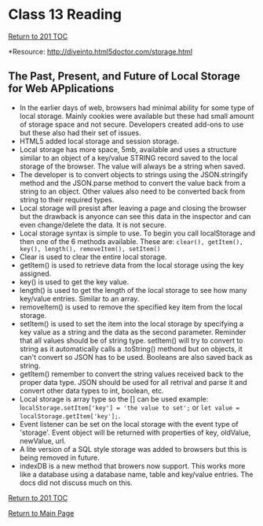 # Class 13 Reading

[Return to 201 TOC](201TOC.md)

*Resource: <http://diveinto.html5doctor.com/storage.html>

## The Past, Present, and Future of Local Storage for Web APplications

- In the earlier days of web, browsers had minimal ability for some type of local storage. Mainly cookies were available but these had small amount of storage space and not secure. Developers created add-ons to use but these also had their set of issues.
- HTML5 added local storage and session storage.
- Local storage has more space, 5mb, available and uses a structure similar to an object of a key/value STRING record saved to the local storage of the browser. The value will always be a string when saved.
- The developer is to convert objects to strings using the JSON.stringify method and the JSON.parse method to convert the value back from a string to an object. Other values also need to be converted back from string to their required types.
- Local storage will presist after leaving a page and closing the browser but the drawback is anyonce can see this data in the inspector and can even change/delete the data. It is not secure.
- Local storage syntax is simple to use. To begin you call localStorage and then one of the 6 methods available. These are: `clear(), getItem(), key(), length(), removeItem(), setItem()`
- Clear is used to clear the entire local storage.
- getItem() is used to retrieve data from the local storage using the key assigned.
- key() is used to get the key value.
- length() is used to get the length of the local storage to see how many key/value entries. Similar to an array.
- removeItem() is used to remove the specified key item from the local storage.
- setItem() is used to set the item into the local storage by specifying a key value as a string and the data as the second parameter. Reminder that all values should be of string type. setItem() will try to convert to string as it automatically calls a .toString() methond but on objects, it can't convert so JSON has to be used. Booleans are also saved back as string.
- getItem() remember to convert the string values received back to the proper data type. JSON should be used for all retrival and parse it and convert other data types to int, boolean, etc.
- Local storage is array type so the [] can be used example: l`ocalStorage.setItem['key'] = 'the value to set';` or `let value = localStorage.getItem['key'];`.
- Event listener can be set on the local storage with the event type of 'storage'. Event object will be returned with properties of key, oldValue, newValue, url.
- A lite version of a SQL style storage was added to browsers but this is being removed in future.
- indexDB is a new method that browers now support. This works more like a database using a database name, table and key/value entries. The docs did not discuss much on this.

[Return to 201 TOC](201TOC.md)

[Return to Main Page](../README.md)
